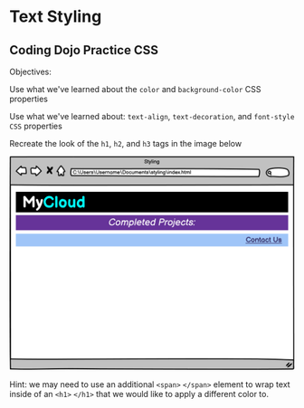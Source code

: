 # Text Styling

## Coding Dojo Practice CSS

Objectives:


Use what we've learned about the ```color``` and ```background-color``` CSS properties

Use what we've learned about: ```text-align```, ```text-decoration```, and ```font-style CSS``` properties

Recreate the look of the ```h1```, ```h2```, and ```h3``` tags in the image below

![reference](./reference.png)


Hint: we may need to use an additional ```<span>``` ```</span>``` element to wrap text inside of an ```<h1>``` ```</h1>``` that we would like to apply a different color to.
